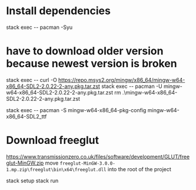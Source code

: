 # Install dependencies
stack exec -- pacman -Syu

# have to download older version because newest version is broken
stack exec -- curl -O https://repo.msys2.org/mingw/x86_64/mingw-w64-x86_64-SDL2-2.0.22-2-any.pkg.tar.zst
stack exec -- pacman -U mingw-w64-x86_64-SDL2-2.0.22-2-any.pkg.tar.zst
rm .\mingw-w64-x86_64-SDL2-2.0.22-2-any.pkg.tar.zst

stack exec -- pacman -S mingw-w64-x86_64-pkg-config mingw-w64-x86_64-SDL2_ttf

# Download freeglut
https://www.transmissionzero.co.uk/files/software/development/GLUT/freeglut-MinGW.zip
move `freeglut-MinGW-3.0.0-1.mp.zip\freeglut\bin\x64\freeglut.dll` into the root of the project

stack setup
stack run